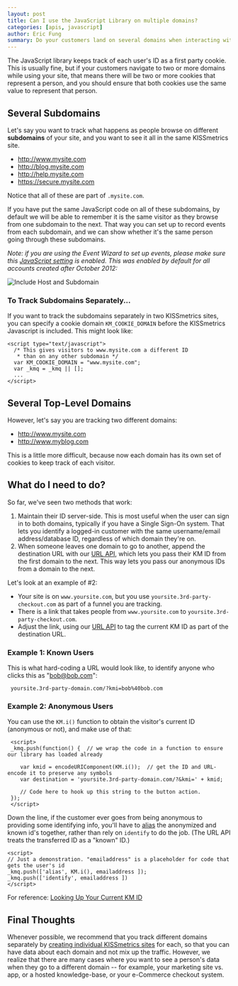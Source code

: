 ```yaml
---
layout: post
title: Can I use the JavaScript Library on multiple domains?
categories: [apis, javascript]
author: Eric Fung
summary: Do your customers land on several domains when interacting with your website? Here's what you need to know.
---
```

The JavaScript library keeps track of each user's ID as a first party cookie. This is usually fine, but if your customers navigate to two or more domains while using your site, that means there will be two or more cookies that represent a person, and you should ensure that both cookies use the same value to represent that person.

## Several Subdomains

Let's say you want to track what happens as people browse on different **subdomains** of your site, and you want to see it all in the same KISSmetrics site.

* http://www.mysite.com
* http://blog.mysite.com
* http://help.mysite.com
* https://secure.mysite.com

Notice that all of these are part of `.mysite.com`.

If you have put the same JavaScript code on all of these subdomains, by default we will be able to remember it is the same visitor as they browse from one subdomain to the next. That way you can set up to record events from each subdomain, and we can show whether it's the same person going through these subdomains.

*Note: if you are using the Event Wizard to set up events, please make sure this [JavaScript setting][js-settings] is enabled. This was enabled by default for all accounts created after October 2012:*

![Include Host and Subdomain][include-host]

### To Track Subdomains Separately...

If you want to track the subdomains separately in two KISSmetrics sites, you can specify a cookie domain `KM_COOKIE_DOMAIN` before the KISSmetrics Javascript is included. This might look like:

    <script type="text/javascript">
      /* This gives visitors to www.mysite.com a different ID
       * than on any other subdomain */
      var KM_COOKIE_DOMAIN = "www.mysite.com";
      var _kmq = _kmq || [];
      ...
    </script>

## Several Top-Level Domains

However, let's say you are tracking two different domains:

* http://www.mysite.com
* http://www.myblog.com

This is a little more difficult, because now each domain has its own set of cookies to keep track of each visitor.

## What do I need to do?

So far, we've seen two methods that work:

1. Maintain their ID server-side. This is most useful when the user can sign in to both domains, typically if you have a Single Sign-On system. That lets you identify a logged-in customer with the same username/email address/database ID, regardless of which domain they're on.
2. When someone leaves one domain to go to another, append the destination URL with our [URL API][url], which lets you pass their KM ID from the first domain to the next. This way lets you pass our anonymous IDs from a domain to the next.

Let's look at an example of #2:

* Your site is on `www.yoursite.com`, but you use `yoursite.3rd-party-checkout.com` as part of a funnel you are tracking.
* There is a link that takes people from `www.yoursite.com` to `yoursite.3rd-party-checkout.com`.
* Adjust the link, using our [URL API][url] to tag the current KM ID as part of the destination URL.

### Example 1: Known Users

This is what hard-coding a URL would look like, to identify anyone who clicks this as "bob@bob.com":

     yoursite.3rd-party-domain.com/?kmi=bob%40bob.com

### Example 2: Anonymous Users

You can use the `KM.i()` function to obtain the visitor's current ID (anonymous or not), and make use of that:

     <script>
     _kmq.push(function() {  // we wrap the code in a function to ensure our library has loaded already

        var kmid = encodeURIComponent(KM.i());  // get the ID and URL-encode it to preserve any symbols
        var destination = 'yoursite.3rd-party-domain.com/?&kmi=' + kmid;

        // Code here to hook up this string to the button action.
     });
     </script>

Down the line, if the customer ever goes from being anonymous to providing some identifying info, you'll have to [alias][alias] the anonymized and known id's together, rather than rely on `identify` to do the job. (The URL API treats the transferred ID as a "known" ID.)

    <script>
    // Just a demonstration. "emailaddress" is a placeholder for code that gets the user's id
    _kmq.push(['alias', KM.i(), emailaddress ]);
    _kmq.push(['identify', emailaddress ])
    </script>

For reference: [Looking Up Your Current KM ID][km-id]

## Final Thoughts

Whenever possible, we recommend that you track different domains separately by [creating individual KISSmetrics sites][create] for each, so that you can have data about each domain and not mix up the traffic. However, we realize that there are many cases where you want to see a person's data when they go to a different domain -- for example, your marketing site vs. app, or a hosted knowledge-base, or your e-Commerce checkout system. 

[url]: /apis/url
[km-id]: /apis/javascript/javascript-specific#get-your-current-kissmetrics-id
[create]: /how-tos/create-site
[alias]: /apis/common-methods#alias
[js-settings]: https://www.kissmetrics.com/product.js_settings
[include-host]: https://s3.amazonaws.com/kissmetrics-support-files/assets/apis/javascript/tracking-multiple-domains/include-host.png